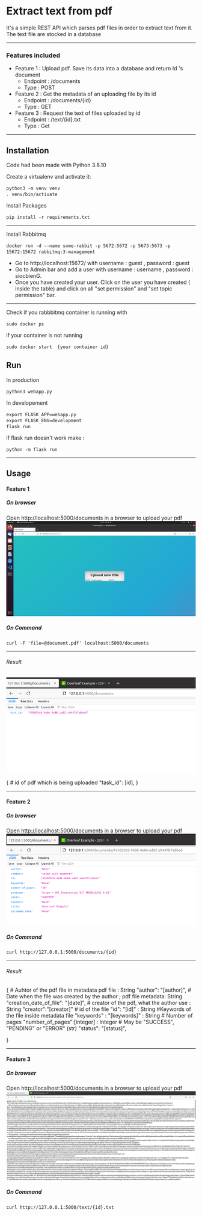 # Extract text from pdf 

It's a simple REST API which parses pdf files in order to extract text from it.
The text file are stocked in a database

***

### Features included 

 *  Feature 1 :  Upload pdf. Save its data into a database and return Id 's document
      * Endpoint : /documents
      * Type : POST
 *  Feature 2 : Get the metadata of an uploading file by its id  
      * Endpoint : /documents/{id}
      * Type : GET
 *  Feature 3 : Request the text of files uploaded by id
      * Endpoint : /text/{id}.txt
      * Type : Get

***
## Installation 

Code had been made with Python 3.8.10

Create a virtualenv and activate it:

```shell
python3 -m venv venv
. venv/bin/activate
```
Install Packages 

```shell
pip install -r requirements.txt
```
***
Install Rabbitmq 

```shell
docker run -d --name some-rabbit -p 5672:5672 -p 5673:5673 -p 15672:15672 rabbitmq:3-management
```
* Go to http://localhost:15672/ with username : guest , password : guest 
* Go to Admin bar and add a user with username : username , password : siocbienG. 
* Once you have created your user. Click on the user you have created ( inside the table) and click on all "set permission" and "set topic permission" bar.  

***
Check if you rabbbitmq container is running with 

```shell
sudo docker ps 
```
if your container is not running 

```shell
sudo docker start  {your container id}
```

## Run 

In production 

```shell
python3 webapp.py
```
In developement 

```shell
export FLASK_APP=webapp.py
export FLASK_ENV=development
flask run
```
if flask run doesn't work make : 
```shell
python -m flask run
```

***
## Usage

#### Feature 1

##### On browser

Open http://localhost:5000/documents in a browser to upload your pdf 
![GitHub Logo](/images/documents.png)

##### On Command 

```shell
curl -F 'file=@document.pdf' localhost:5000/documents
```
***

###### Result 

![GitHub Logo](/images/document_return_id.png)

{
    # id of pdf which is being uploaded 
    "task_id": [id],
}

***
#### Feature 2

##### On browser

Open http://localhost:5000/documents in a browser to upload your pdf 
![GitHub Logo](/images/get-metadata.png)

##### On Command 

```shell
curl http://127.0.0.1:5000/documents/{id}
```
***
###### Result 
{
    # Auhtor of the pdf file in metadata pdf file : String
    "author": "[author]",
    # Date when the file was created by the author ; pdf file metadata: String
    "creation_date_of_file": "[date]",
    # creator of the pdf, what the author use : String
    "creator":"[creator]"
    # id of the file 
    "id": "[id]" : String
    #Keywords of the file inside metadata file
    "keywords" : "[keywords]" : String
    # Number of pages 
    "number_of_pages":[integer] : Integer
    # May be "SUCCESS", "PENDING" or "ERROR" (str)
    "status": "[status]",   
    

}
***
#### Feature 3 

##### On browser

Open http://localhost:5000/documents in a browser to upload your pdf 
![GitHub Logo](/images/Get-text.png)

##### On Command 

```shell
curl http://127.0.0.1:5000/text/{id}.txt
```




